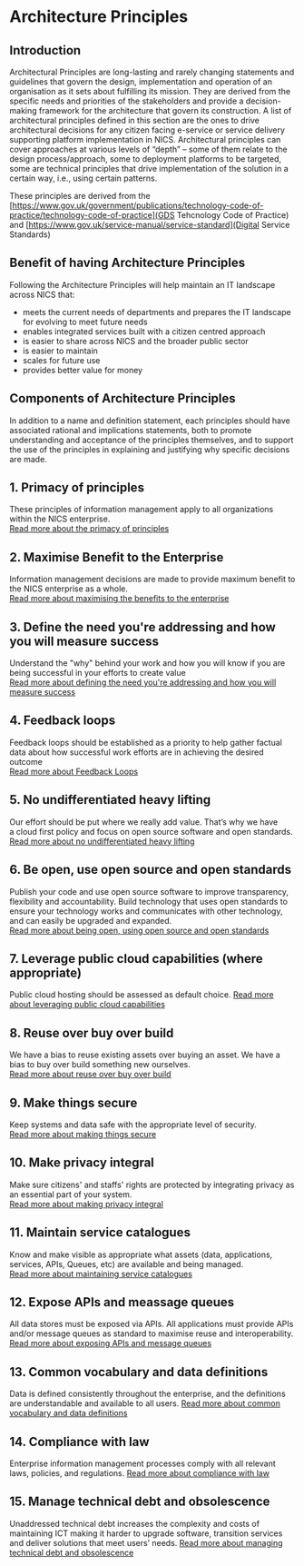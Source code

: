 # Architecture Principles

## Introduction
Architectural Principles are long-lasting and rarely changing statements and guidelines that govern the design, implementation and operation of an organisation as it sets about fulfilling its mission. They are derived from the specific needs and priorities of the stakeholders and provide a decision-making framework for the architecture that govern its construction. A list of architectural principles defined in this section are the ones to drive architectural decisions for any citizen facing e-service or service delivery supporting platform implementation in NICS. Architectural principles can cover approaches at various levels of “depth” – some of them relate to the design process/approach, some to deployment platforms to be targeted, some are technical principles that drive implementation of the solution in a certain way, i.e., using certain patterns.

These principles are derived from the [https://www.gov.uk/government/publications/technology-code-of-practice/technology-code-of-practice](GDS Tehcnology Code of Practice) and [https://www.gov.uk/service-manual/service-standard](Digital Service Standards)

## Benefit of having Architecture Principles
Following the Architecture Principles will help maintain an IT landscape across NICS that:
- meets the current needs of departments and prepares the IT landscape for evolving to meet future needs
- enables integrated services built with a citizen centred approach
- is easier to share across NICS and the broader public sector
- is easier to maintain
- scales for future use
- provides better value for money

## Components of Architecture Principles
In addition to a name and definition statement, each principles should have associated rational and implications statements, both to promote understanding and acceptance of the principles themselves, and to support the use of the principles in explaining and justifying why specific decisions are made.

## 1. Primacy of principles
  These principles of information management apply to all organizations within the NICS enterprise.  
  [Read more about the primacy of principles](./architecture%20principles/primacy%20of%20principles.md)

## 2. Maximise Benefit to the Enterprise
  Information management decisions are made to provide maximum benefit to the NICS enterprise as a whole.  
[Read more about maximising the benefits to the enterprise](./architecture%20principles/maximise-benefits-to-the-enterprise.md)

## 3. Define the need you're addressing and how you will measure success
  Understand the "why" behind your work and how you will know if you are being successful in your efforts to create value  
  [Read more about defining the need you're addressing and how you will measure success](./architecture%20principles/define-the-need-youre-addressing-and-how-you-will-measure-success.md)

## 4. Feedback loops
  Feedback loops should be established as a priority to help gather factual data about how successful work efforts are in achieving the desired outcome  
[Read more about Feedback Loops](./architecture%20principles/feedback-loops.md)

## 5. No undifferentiated heavy lifting
  Our effort should be put where we really add value. That’s why we have a cloud first policy and focus on open source software and open standards.
[Read more about no undifferentiated heavy lifting](./architecture%20principles/no-undifferentiated-heavy-lifting.md)

## 6. Be open, use open source and open standards
  Publish your code and use open source software to improve transparency, flexibility and accountability.  Build technology that uses open standards to ensure your technology works and communicates with other technology, and can easily be upgraded and expanded.  
[Read more about being open, using open source and open standards](./architecture%20principles/be-open-use-open-source-and-open-standards.md)

## 7. Leverage public cloud capabilities (where appropriate)  
  Public cloud hosting should be assessed as default choice. 
[Read more about leveraging public cloud capabilities](./architecture%20principles/leverage-public-cloud-capabilities.md)

## 8. Reuse over buy over build
We have a bias to reuse existing assets over buying an asset.  We have a bias to buy over build something new ourselves.  
[Read more about reuse over buy over build](./architecture%20principles/reuse-over-buy-over-build.md)

## 9. Make things secure
Keep systems and data safe with the appropriate level of security.  
[Read more about making things secure](./architecture%20principles/make-things-secure.md)

## 10. Make privacy integral
Make sure citizens' and staffs' rights are protected by integrating privacy as an essential part of your system.    
[Read more about making privacy integral](./architecture%20principles/make-privacy-integral.md)

## 11. Maintain service catalogues
Know and make visible as appropriate  what assets (data, applications, services, APIs, Queues, etc) are available and being managed.  
[Read more about maintaining service catalogues](./architecture%20principles/maintain-service-catalogues.md)

## 12.  Expose APIs and meassage queues
All data stores must be exposed via APIs.  All applications must provide APIs and/or message queues as standard to maximise reuse and interoperability.
[Read more about exposing APIs and message queues](./architecture%20principles/expose-apis-and-message-queues.md)

## 13. Common vocabulary and data definitions
Data is defined consistently throughout the enterprise, and the definitions are understandable and available to all users.
[Read more about common vocabulary and data definitions](./architecture%20principles/common-vocabulary-and-data-definitions.md)

## 14. Compliance with law
Enterprise information management processes comply with all relevant laws, policies, and regulations.
[Read more about compliance with law](./architecture%20principles/compliance-with-law.md)

## 15. Manage technical debt and obsolescence
Unaddressed technical debt increases the complexity and costs of maintaining ICT making it harder to upgrade software, transition services and deliver solutions that meet users’ needs.
[Read more about managing technical debt and obsolescence](./architecture%20principles/manage-technical-debt-and-obsolescence.md)


